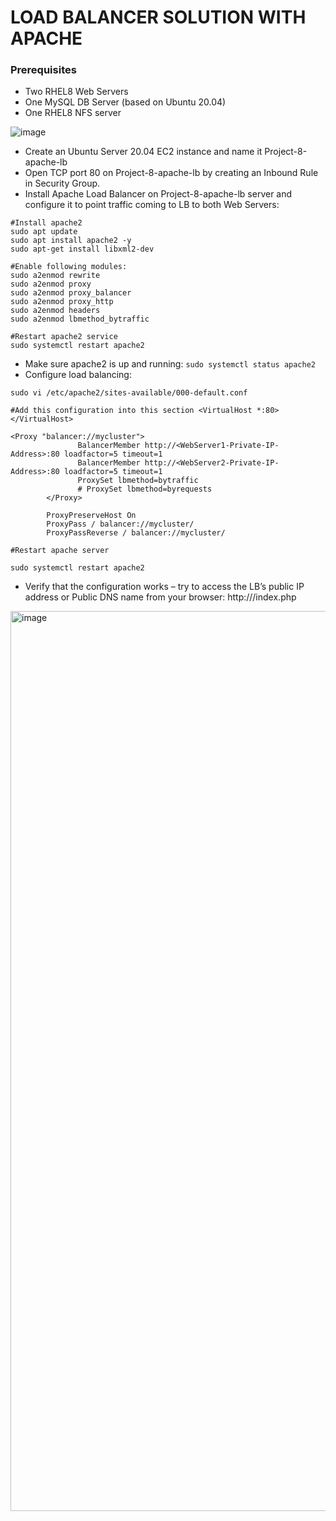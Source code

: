 # LOAD BALANCER SOLUTION WITH APACHE

### Prerequisites

- Two RHEL8 Web Servers
- One MySQL DB Server (based on Ubuntu 20.04)
- One RHEL8 NFS server

![image](https://github.com/JendyJasper/Darey.io-Devops/assets/29708657/795631bf-db1f-40af-ac97-cb8a7b684957)

- Create an Ubuntu Server 20.04 EC2 instance and name it Project-8-apache-lb
- Open TCP port 80 on Project-8-apache-lb by creating an Inbound Rule in Security Group.
- Install Apache Load Balancer on Project-8-apache-lb server and configure it to point traffic coming to LB to both Web Servers:
```
#Install apache2
sudo apt update
sudo apt install apache2 -y
sudo apt-get install libxml2-dev

#Enable following modules:
sudo a2enmod rewrite
sudo a2enmod proxy
sudo a2enmod proxy_balancer
sudo a2enmod proxy_http
sudo a2enmod headers
sudo a2enmod lbmethod_bytraffic

#Restart apache2 service
sudo systemctl restart apache2
```

- Make sure apache2 is up and running: `sudo systemctl status apache2`
- Configure load balancing:
```
sudo vi /etc/apache2/sites-available/000-default.conf

#Add this configuration into this section <VirtualHost *:80>  </VirtualHost>

<Proxy "balancer://mycluster">
               BalancerMember http://<WebServer1-Private-IP-Address>:80 loadfactor=5 timeout=1
               BalancerMember http://<WebServer2-Private-IP-Address>:80 loadfactor=5 timeout=1
               ProxySet lbmethod=bytraffic
               # ProxySet lbmethod=byrequests
        </Proxy>

        ProxyPreserveHost On
        ProxyPass / balancer://mycluster/
        ProxyPassReverse / balancer://mycluster/

#Restart apache server

sudo systemctl restart apache2
```

- Verify that the configuration works – try to access the LB’s public IP address or Public DNS name from your browser: http://<Load-Balancer-Public-IP-Address-or-Public-DNS-Name>/index.php

<img width="1440" alt="image" src="https://github.com/JendyJasper/Darey.io-Devops/assets/29708657/25e96bb9-fdec-4899-840d-1e8f342b8fb8">
